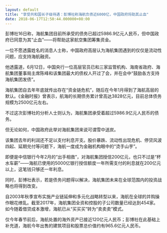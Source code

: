 ```yaml
---
layout: default
title: "享受共和国长子级待遇：彭博社称海航负债近6000亿，中国政府将助其止血"
date: 2018-06-17T12:50:44.000000+08:00
---
```


彭博社16日称，海航集团目前所承受的债务已超过5986.9亿元人民币，但中国政府已同意为其“止血”——将帮助这家航空集团筹集资金。

一位不愿透露姓名的消息人士称，中国政府高层认为海航集团遇到的仅仅是流动性问题，应支持海航融资。

他透露道，6月12日，中国央行一位高层官员已和三家监管机构、海南省政府、海航集团董事局主席陈峰和该集团最大的债权人开过了会，并在会中“鼓励各方支持海航集团发债”。

海航集团自去年年底就传出存在“资金链危机”，随后在今年1月得到了海航高层的默认。《金融时报》曾表示，航海的长期债务累计曾高达3828亿元，目前总体债务规模为2500亿元左右。

不过这次彭博社的分析人士则认为，海航集团承受着超过5986.9亿元人民币的债务。

但无论如何，中国政府此举对海航集团来说可谓雪中送炭。

该集团去年的利润还不足以支付利息开支。股价暴跌、流动性出现危机、停贷风波四起、延期兑付等问题下，海航一度成为金融机构眼中的“烫手山芋”。

即便是中信银行今年2月的“出手相救”，对海航集团授信200亿元，也只不过是“杯水车薪”——海航已使用的5000亿银行授信额度一年所需支付的利息就在200亿元以上，这笔钱只够还一年利息。

同时，彭博社表示，若是债务问题得以解决，海航集团未来在全球范围内的投资战略也将得到改变。

自2003年秋季宣布实施产业链延伸和多元化战略转型以来，海航在全球的并购操作眼花缭乱。截至2017年，海航集团全资和控股的子公司数量已经达到454家。如今随着借贷成本激增，海航已从“买买买”转为“卖卖卖”模式。

仅今年春节前后，海航处置的海外资产已接近120亿元人民币；彭博社在此基础上补充道，海航今年出售的建筑项目和股票总价值约有965.6亿元人民币。

